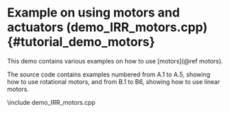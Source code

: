 Example on using motors and actuators (demo_IRR_motors.cpp)  {#tutorial_demo_motors}
==========================

This demo contains various examples on how to use [motors](@ref motors).

The source code contains examples numbered from A.1 to A.5, showing how to use rotational motors, and from B.1 to B6, showing how to use linear motors.

 
\include demo_IRR_motors.cpp

